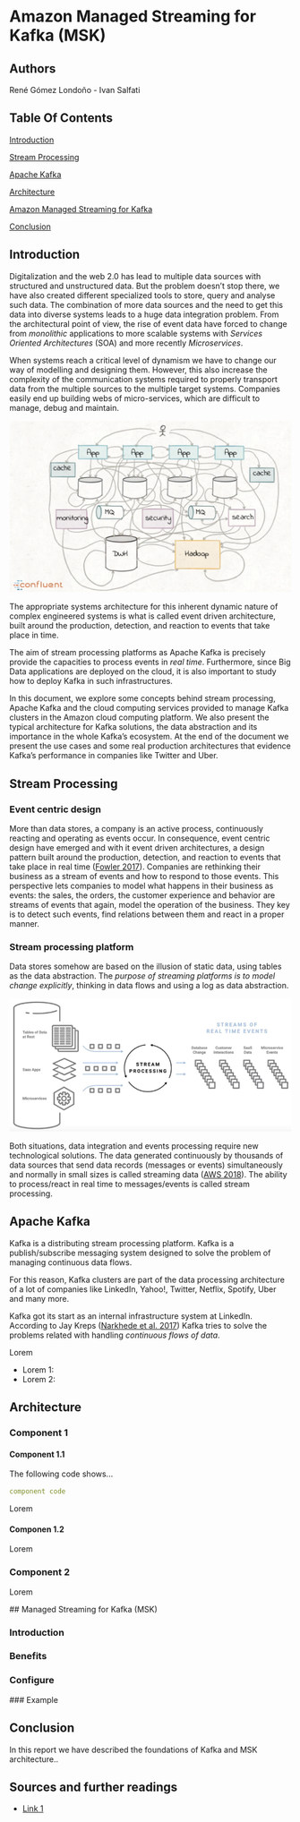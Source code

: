 # Amazon Managed Streaming for Kafka (MSK)

## Authors

René Gómez Londoño - Ivan Salfati

## Table Of Contents

[Introduction](#introduction)

[Stream Processing](#stream-processing)

[Apache Kafka](#apache-kafka)

[Architecture](#architecture)

[Amazon Managed Streaming for Kafka](#amazon-managed-streaming-for-kafka)

[Conclusion](#Conclusion)

## Introduction

Digitalization and the web 2.0 has lead to multiple data sources with structured and unstructured data. But the problem doesn’t stop there, we have also created different specialized tools to store, query and analyse such data. The combination of more data sources and the need to get this data into diverse systems leads to a huge data integration problem. From the architectural point of view, the rise of event data have forced to change from _monolithic_ applications to more scalable systems with _Services Oriented Architectures_ (SOA) and more recently _Microservices_. 

When systems reach a critical level of dynamism we have to change our way of modelling and designing them. However, this also increase the complexity of the communication systems required to properly transport data from the multiple sources to the multiple target systems. Companies easily end up building webs of micro-services, which are difficult to manage, debug and maintain.

[![microservices](img/00-microservices-oldarchitecture.png)](https://www.confluent.io)


The appropriate systems architecture for this inherent dynamic nature of complex engineered systems is what is called event driven architecture, built around the production, detection, and reaction to events that take place in time. 

The aim of stream processing platforms as Apache Kafka is precisely provide the capacities to process events in _real time_. 
Furthermore, since Big Data applications are deployed on the cloud, it is also important to study how to deploy Kafka in such infrastructures. 

In this document, we explore some concepts behind stream processing, Apache Kafka and the cloud computing services provided to manage Kafka clusters in the Amazon cloud computing platform. We also present the typical architecture for Kafka solutions, the data abstraction and its importance in the whole Kafka’s ecosystem. At the end of the document we present the use cases and some real production architectures that evidence Kafka’s performance in companies like Twitter and Uber.



## Stream Processing

### Event centric design 
More than data stores, a company is an active process, continuously reacting and operating as events occur. In consequence, event centric design have emerged and with it event driven architectures, a design pattern built around the production, detection, and reaction to events that take place in real time ([Fowler 2017](#fowler-2017)). Companies are rethinking their business as a stream of events and how to respond to those events. This perspective lets companies to model what happens in their business as events: the sales, the orders, the customer experience and behavior are streams of events that again, model the operation of the business. They key is to detect such events, find relations between them and react in a proper manner. 

### Stream processing platform

Data stores somehow are based on the illusion of static data, using tables as the data abstraction. The *purpose of streaming platforms is to model change explicitly*, thinking in data flows and using a log as data abstraction. 

![streaming-platform](img/01-streaming-platform.png)


Both situations, data integration and events processing require new technological solutions. The data generated continuously by thousands of data sources that send data records (messages or events) simultaneously and normally in small sizes is called streaming data ([AWS 2018](aws-2018)). The ability to process/react in real time to messages/events is called stream processing. 


## Apache Kafka

Kafka is a distributing stream processing platform. Kafka is a publish/subscribe messaging system designed to solve the problem of managing continuous data flows. 

For this reason, Kafka clusters are part of the data processing architecture of  a lot of companies like LinkedIn, Yahoo!, Twitter, Netflix, Spotify, Uber and many more.

Kafka got its start as an internal infrastructure system at LinkedIn. According to Jay Kreps ([Narkhede et al. 2017](narkhede-2017)) Kafka tries to solve the problems related with handling _continuous flows of data_.

Lorem
- Lorem 1: 
- Lorem 2:

## Architecture

### Component 1


#### Component 1.1

The following code shows...

```yaml
component code
```

Lorem

#### Componen 1.2

Lorem


### Component 2

Lorem


## Managed Streaming for Kafka (MSK)

### Introduction

### Benefits

### Configure

### Example


## Conclusion

In this report we have described the foundations of Kafka and MSK architecture.. 

## Sources and further readings

- [Link 1](https://link.io/)
